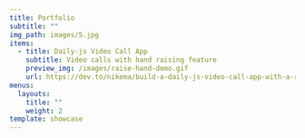 ```yaml
---
title: Portfolio
subtitle: ""
img_path: images/5.jpg
items:
  - title: Daily-js Video Call App
    subtitle: Video calls with hand raising feature
    preview_img: /images/raise-hand-demo.gif
    url: https://dev.to/nikema/build-a-daily-js-video-call-app-with-a-raise-your-hand-feature-1c0e
menus:
  layouts:
    title: ""
    weight: 2
template: showcase
---
```

